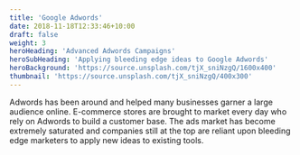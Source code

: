 ```yaml
---
title: 'Google Adwords'
date: 2018-11-18T12:33:46+10:00
draft: false
weight: 3
heroHeading: 'Advanced Adwords Campaigns'
heroSubHeading: 'Applying bleeding edge ideas to Google Adwords'
heroBackground: 'https://source.unsplash.com/tjX_sniNzgQ/1600x400'
thumbnail: 'https://source.unsplash.com/tjX_sniNzgQ/400x300'
---
```


Adwords has been around and helped many businesses garner a large audience online. E-commerce stores are brought to market every day who rely on Adwords to build a customer base. The ads market has become extremely saturated and companies still at the top are reliant upon bleeding edge marketers to apply new ideas to existing tools.